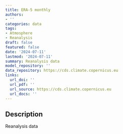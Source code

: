 ```yaml
---
title: ERA-5 monthly
authors:
- ''
categories: data
tags:
- Atmosphere
- Reanalysis
draft: false
featured: false
date: '2024-07-11'
lastmod: '2024-07-11'
summary: Reanalysis data
model_repository: ''
data_repository: https://cds.climate.copernicus.eu
links:
  url_doi: ''
  url_pdf: ''
  url_source: https://cds.climate.copernicus.eu
  url_docs: ''
---
```


## Description

Reanalysis data

